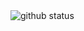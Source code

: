 <img src="https://github-readme-stats.vercel.app/api?username=luhcartimods&layout=compact&show_icons=true&count_private=true&theme=dark" alt="github status"/>
